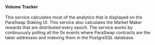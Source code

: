 #### Volume Tracker

This service calculates most of the analytics that is displayed on the ParaSwap Staking UI. This service also calculates the Market Maker rewards that are distributed every epoch. The service works by continuously polling all the 0x events where ParaSwap contracts are the taker addresses and indexing them in the PostgreSQL database.

